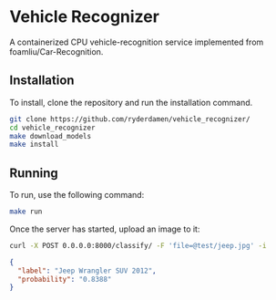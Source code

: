 # Vehicle Recognizer
A containerized CPU vehicle-recognition service implemented from foamliu/Car-Recognition.

## Installation
To install, clone the repository and run the installation command.

```bash
git clone https://github.com/ryderdamen/vehicle_recognizer/
cd vehicle_recognizer
make download_models
make install
```

## Running
To run, use the following command:

```bash
make run
```

Once the server has started, upload an image to it:

```bash
curl -X POST 0.0.0.0:8000/classify/ -F 'file=@test/jeep.jpg' -i
```

```json
{
  "label": "Jeep Wrangler SUV 2012", 
  "probability": "0.8388"
}
```

